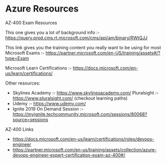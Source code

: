 # Azure Resources
AZ-400 Exam Resources

This one gives you a lot of background info :- 
https://query.prod.cms.rt.microsoft.com/cms/api/am/binary/RWtQJJ


This link gives you the training content you really want to be using for most
Microsoft Exams :-
https://partner.microsoft.com/en-US/training/assets#/?type=Exam

Microsoft Learn Certifications :-
https://docs.microsoft.com/en-us/learn/certifications/

Other resources:

* Skylines Academy :- https://www.skylinesacademy.com/
Pluralsight :- https://www.pluralsight.com/ (checkout learning paths)
* Udemy :- https://www.udemy.com/
* Ignite 2019 On Demand Session :- https://myignite.techcommunity.microsoft.com/sessions/80068?source=sessions

AZ-400 Links
* https://docs.microsoft.com/en-us/learn/certifications/roles/devops-engineer
* https://partner.microsoft.com/en-us/training/assets/collection/azure-devops-engineer-expert-certification-exam-az-400#/
